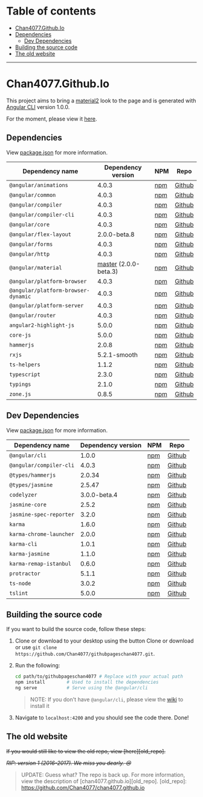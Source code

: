 # Table of contents
- [Chan4077.Github.Io](#chan4077githubio)
- [Dependencies](#dependencies)
  - [Dev Dependencies](#dev-dependencies)
- [Building the source code](#building-the-source-code)
- [The old website](#the-old-website)

---

# Chan4077.Github.Io
This project aims to bring a [material2](https://github.com/angular/material2) look to the page and is generated with [Angular CLI](https://github.com/angular/angular-cli) version 1.0.0.

For the moment, please view it [here](https://githubpageschan4077.firebaseapp.com).

## Dependencies
View [package.json](/package.json) for more information.

| Dependency name                     | Dependency version              | NPM          | Repo            |
|-------------------------------------|---------------------------------|--------------|-----------------|
| `@angular/animations`               | 4.0.3                           | [npm][npm1]  | [Github][git1]  |
| `@angular/common`                   | 4.0.3                           | [npm][npm2]  | [Github][git2]  |
| `@angular/compiler`                 | 4.0.3                           | [npm][npm3]  | [Github][git3]  |
| `@angular/compiler-cli`             | 4.0.3                           | [npm][npm4]  | [Github][git4]  |
| `@angular/core`                     | 4.0.3                           | [npm][npm5]  | [Github][git5]  |
| `@angular/flex-layout`               | 2.0.0-beta.8                    | [npm][npm36] | [Github][git36] |
| `@angular/forms`                    | 4.0.3                           | [npm][npm6]  | [Github][git6]  |
| `@angular/http`                     | 4.0.3                           | [npm][npm7]  | [Github][git7]  |
| `@angular/material`                 | [master][master] (2.0.0-beta.3) | [npm][npm8]  | [Github][git8]  |
| `@angular/platform-browser`         | 4.0.3                           | [npm][npm9]  | [Github][git9]  |
| `@angular/platform-browser-dynamic` | 4.0.3                           | [npm][npm10] | [Github][git10] |
| `@angular/platform-server`          | 4.0.3                           | [npm][npm11] | [Github][git11] |
| `@angular/router`                   | 4.0.3                           | [npm][npm12] | [Github][git12] |
| `angular2-highlight-js`             | 5.0.0                           | [npm][npm13] | [Github][git13] |
| `core-js`                           | 5.0.0                           | [npm][npm14] | [Github][git14] |
| `hammerjs`                          | 2.0.8                           | [npm][npm15] | [Github][git15] |
| `rxjs`                              | 5.2.1-smooth                    | [npm][npm16] | [Github][git16] |
| `ts-helpers`                        | 1.1.2                           | [npm][npm17] | [Github][git17] |
| `typescript`                        | 2.3.0                           | [npm][npm18] | [Github][git18] |
| `typings`                           | 2.1.0                           | [npm][npm29] | [Github][git19] |
| `zone.js`                           | 0.8.5                           | [npm][npm20] | [Github][git20] |

<!--Links for table-->
[master]: https://github.com/angular/material-builds
<!--NPM Links-->
<!--TODO: Update npm links-->
[npm1]: https://npmjs.com/package/@angular/animations
[npm2]: https://npmjs.com/package/@angular/common
[npm3]: https://npmjs.com/package/@angular/compiler
[npm4]: https://npmjs.com/package/@angular/compiler-cli
[npm5]: https://npmjs.com/package/@angular/core
[npm6]: https://npmjs.com/package/@angular/forms
[npm7]: https://npmjs.com/package/@angular/http
[npm8]: https://npmjs.com/package/@angular/material
[npm9]: https://npmjs.com/package/@angular/platform-browser
[npm10]: https://npmjs.com/package/@angular/platform-browser-dynamic
[npm11]: https://npmjs.com/package/@angular/platform-server
[npm12]: https://npmjs.com/package/@angular/router
[npm13]: https://npmjs.com/package/angular2-highlight-js
[npm14]: https://npmjs.com/package/core-js
[npm15]: https://npmjs.com/package/hammerjs
[npm16]: https://npmjs.com/package/rxjs
[npm17]: https://npmjs.com/package/ts-helpers
[npm18]: https://npmjs.com/package/typescript
[npm19]: https://npmjs.com/package/typings
[npm20]: https://npmjs.com/package/zone.js
[npm36]: https://www.npmjs.com/package/@angular/flex-layout
<!--Github repo links-->
[git1]: https://github.com/angular/angular
[git2]: https://github.com/angular/angular
[git3]: https://github.com/angular/angular
[git4]: https://github.com/angular/angular
[git5]: https://github.com/angular/angular
[git6]: https://github.com/angular/angular
[git7]: https://github.com/angular/angular
[git8]: https://github.com/angular/material2
[git9]: https://github.com/angular/angular
[git10]: https://github.com/angular/angular
[git11]: https://github.com/angular/angular
[git12]: https://github.com/angular/angular
[git13]: https://github.com/Useful-Software-Solutions-Ltd/angular2-highlight-js
[git14]: https://github.com/zloirock/core-js
[git15]: https://github.com/hammerjs/hammer.js
[git16]: https://github.com/ReactiveX/RxJS
[git17]: https://github.com/ngParty/ts-helpers
[git18]: https://github.com/Microsoft/TypeScript
[git19]: https://github.com/typings/typings
[git20]: https://github.com/angular/zone.js
[git36]: https://github.com/angular/flex-layout

## Dev Dependencies
View [package.json](/package.json) for more information.

| Dependency name                     | Dependency version              | NPM          | Repo            |
|-------------------------------------|---------------------------------|--------------|-----------------|
| `@angular/cli`                      | 1.0.0                           | [npm][npm21] | [Github][git21] |
| `@angular/compiler-cli`             | 4.0.3                           | [npm][npm22] | [Github][git22] |
| `@types/hammerjs`                   | 2.0.34                          | [npm][npm23] | [Github][git23] |
| `@types/jasmine`                    | 2.5.47                          | [npm][npm24] | [Github][git24] |
| `codelyzer`                         | 3.0.0-beta.4                    | [npm][npm25] | [Github][git25] |
| `jasmine-core`                      | 2.5.2                           | [npm][npm26] | [Github][git26] |
| `jasmine-spec-reporter`             | 3.2.0                           | [npm][npm27] | [Github][git27] |
| `karma`                             | 1.6.0                           | [npm][npm28] | [Github][git28] |
| `karma-chrome-launcher`             | 2.0.0                           | [npm][npm29] | [Github][git29] |
| `karma-cli`                         | 1.0.1                           | [npm][npm30] | [Github][git30] |
| `karma-jasmine`                     | 1.1.0                           | [npm][npm31] | [Github][git31] |
| `karma-remap-istanbul`              | 0.6.0                           | [npm][npm32] | [Github][git32] |
| `protractor`                        | 5.1.1                           | [npm][npm33] | [Github][git33] |
| `ts-node`                           | 3.0.2                           | [npm][npm34] | [Github][git34] |
| `tslint`                            | 5.0.0                           | [npm][npm35] | [Github][git35] |

<!--Links for table-->
<!--NPM Links-->
[npm21]: https://npmjs.com/package/@angular/cli
[npm22]: https://npmjs.com/package/@angular/compiler-cli
[npm23]: https://npmjs.com/package/@types/hammerjs
[npm24]: https://npmjs.com/package/@types/jasmine
[npm25]: https://npmjs.com/package/codelyzer
[npm26]: https://npmjs.com/package/jasmine-core
[npm27]: https://npmjs.com/package/jasmine-spec-reporter
[npm28]: https://npmjs.com/package/karma
[npm29]: https://npmjs.com/package/karma-chrome-launcher
[npm30]: https://npmjs.com/package/karma-cli
[npm31]: https://npmjs.com/package/karma-jasmine
[npm32]: https://npmjs.com/package/karma-remap-istanbul
[npm33]: https://npmjs.com/package/protractor
[npm34]: https://npmjs.com/package/ts-node
[npm35]: https://npmjs.com/package/tslint
<!--Github repo links-->
[git21]: https://github.com/angular/angular-cli
[git22]: https://github.com/angular/angular
[git23]: https://github.com/DefinitelyTyped/DefinitelyTyped
[git24]: https://github.com/DefinitelyTyped/DefinitelyTyped
[git25]: https://github.com/mgechev/codelyzer
[git26]: https://github.com/jasmine/jasmine
[git27]: https://github.com/bcaudan/jasmine-spec-reporter
[git28]: https://github.com/karma-runner/karma
[git29]: https://github.com/karma-runner/karma-chrome-launcher
[git30]: https://github.com/karma-runner/karma-cli
[git31]: https://github.com/karma-runner/karma-jasmine
[git32]: https://github.com/marcules/karma-remap-istanbul
[git33]: https://github.com/angular/protractor
[git34]: https://github.com/TypeStrong/ts-node
[git35]: https://github.com/palantir/tslint

## Building the source code
If you want to build the source code, follow these steps:

1. Clone or download to your desktop using the button Clone or download or use `git clone https://github.com/Chan4077/githubpageschan4077.git`.
2. Run the following:

     ```bash
     cd path/to/githubpageschan4077 # Replace with your actual path
     npm install        # Used to install the dependencies
     ng serve           # Serve using the @angular/cli 
     ```
     
     > NOTE: If you don't have `@angular/cli`, please view the [wiki](https://github.com/angular/angular-cli/wiki) to install it
     
3. Navigate to `localhost:4200` and you should see the code there.
Done!

## The old website
~~If you would still like to view the old repo, view [here][old_repo].~~

~~_RIP: version 1 (2016-2017). We miss you dearly. :cry:_~~

> UPDATE: Guess what? The repo is back up. For more information, view the description of [chan4077.github.io][old_repo].
[old_repo]: https://github.com/Chan4077/chan4077.github.io
